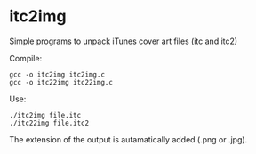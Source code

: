 # itc2img
Simple programs to unpack iTunes cover art files (itc and itc2)

Compile:

    gcc -o itc2img itc2img.c
    gcc -o itc22img itc22img.c

Use:

    ./itc2img file.itc
    ./itc22img file.itc2

The extension of the output is autamatically added (.png or .jpg).
